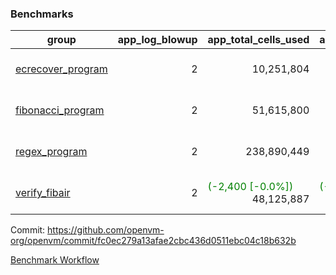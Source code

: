 ### Benchmarks
| group | app_log_blowup | app_total_cells_used | app_total_cycles | app_total_proof_time_ms | leaf_log_blowup | leaf_total_cells_used | leaf_total_cycles | leaf_total_proof_time_ms | max_segment_length | instance | alloc |
|---|---|---|---|---|---|---|---|---|---|---|---|
| [ ecrecover_program ](https://github.com/openvm-org/openvm/blob/benchmark-results/benchmarks-pr/1074/individual/ecrecover-fc0ec279a13afae2cbc436d0511ebc04c18b632b.md) | <div style='text-align: right'> 2 </div>  | <div style='text-align: right'> 10,251,804 </div>  | <div style='text-align: right'> 195,066 </div>  | <span style='color: green'>(-122.0 [-5.9%])</span><div style='text-align: right'> 1,932.0 </div>  | <div style='text-align: right'> - </div>  | <div style='text-align: right'> - </div>  | <div style='text-align: right'> - </div>  | <div style='text-align: right'> - </div>  | 1048476 | 64cpu-linux-arm64 | mimalloc |
| [ fibonacci_program ](https://github.com/openvm-org/openvm/blob/benchmark-results/benchmarks-pr/1074/individual/fibonacci-fc0ec279a13afae2cbc436d0511ebc04c18b632b.md) | <div style='text-align: right'> 2 </div>  | <div style='text-align: right'> 51,615,800 </div>  | <div style='text-align: right'> 3,000,274 </div>  | <span style='color: red'>(+49.0 [+0.9%])</span><div style='text-align: right'> 5,545.0 </div>  | <div style='text-align: right'> - </div>  | <div style='text-align: right'> - </div>  | <div style='text-align: right'> - </div>  | <div style='text-align: right'> - </div>  | 1048476 | 64cpu-linux-arm64 | mimalloc |
| [ regex_program ](https://github.com/openvm-org/openvm/blob/benchmark-results/benchmarks-pr/1074/individual/regex-fc0ec279a13afae2cbc436d0511ebc04c18b632b.md) | <div style='text-align: right'> 2 </div>  | <div style='text-align: right'> 238,890,449 </div>  | <div style='text-align: right'> 8,381,808 </div>  | <span style='color: red'>(+188.0 [+1.1%])</span><div style='text-align: right'> 17,343.0 </div>  | <div style='text-align: right'> - </div>  | <div style='text-align: right'> - </div>  | <div style='text-align: right'> - </div>  | <div style='text-align: right'> - </div>  | 1048476 | 64cpu-linux-arm64 | mimalloc |
| [ verify_fibair ](https://github.com/openvm-org/openvm/blob/benchmark-results/benchmarks-pr/1074/individual/verify_fibair-fc0ec279a13afae2cbc436d0511ebc04c18b632b.md) | <div style='text-align: right'> 2 </div>  | <span style='color: green'>(-2,400 [-0.0%])</span><div style='text-align: right'> 48,125,887 </div>  | <span style='color: green'>(-200 [-0.1%])</span><div style='text-align: right'> 397,094 </div>  | <span style='color: green'>(-76.0 [-2.4%])</span><div style='text-align: right'> 3,126.0 </div>  | <div style='text-align: right'> - </div>  | <div style='text-align: right'> - </div>  | <div style='text-align: right'> - </div>  | <div style='text-align: right'> - </div>  | 1048476 | 64cpu-linux-arm64 | mimalloc |


Commit: https://github.com/openvm-org/openvm/commit/fc0ec279a13afae2cbc436d0511ebc04c18b632b

[Benchmark Workflow](https://github.com/openvm-org/openvm/actions/runs/12346156421)
